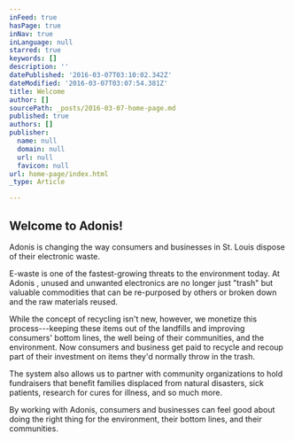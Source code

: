 ```yaml
---
inFeed: true
hasPage: true
inNav: true
inLanguage: null
starred: true
keywords: []
description: ''
datePublished: '2016-03-07T03:10:02.342Z'
dateModified: '2016-03-07T03:07:54.381Z'
title: Welcome
author: []
sourcePath: _posts/2016-03-07-home-page.md
published: true
authors: []
publisher:
  name: null
  domain: null
  url: null
  favicon: null
url: home-page/index.html
_type: Article

---
```

## **Welcome to Adonis!**

Adonis is changing the way consumers and businesses in St. Louis dispose of their electronic waste.

E-waste is one of the fastest-growing threats to the environment today. At Adonis , unused and unwanted electronics are no longer just "trash" but valuable commodities that can be re-purposed by others or broken down and the raw materials reused.

While the concept of recycling isn't new, however, we monetize this process---keeping these items out of the landfills and improving consumers' bottom lines, the well being of their communities, and the environment. Now consumers and business get paid to recycle and recoup part of their investment on items they'd normally throw in the trash.

The system also allows us to partner with community organizations to hold fundraisers that benefit families displaced from natural disasters, sick patients, research for cures for illness, and so much more.

By working with Adonis, consumers and businesses can feel good about doing the right thing for the environment, their bottom lines, and their communities.